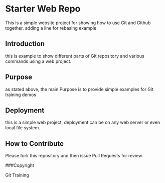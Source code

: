 # Starter Web Repo

This is a simple website project for showing how to use Git and Github together. adding a line for rebasing example

## Introduction

this is example to show different parts of Git repository and various commands using a web project.

## Purpose

as stated above, the main Purpose is to provide simple examples for Git training demos

## Deployment

this is a simple web project, deployment can be on any web server or even local file system.

## How to Contribute

Please fork this repository and then issue Pull Requests for review.

###Copyright

Git Training
